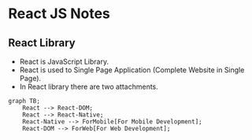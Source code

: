 # React JS Notes

## React Library 

- React is JavaScript Library.
- React is used to Single Page Application (Complete Website in Single Page).
- In React library there are two attachments.

```mermaid
graph TB;    
    React --> React-DOM;
    React --> React-Native;
    React-Native --> ForMobile[For Mobile Development];
    React-DOM --> ForWeb[For Web Development];
```

